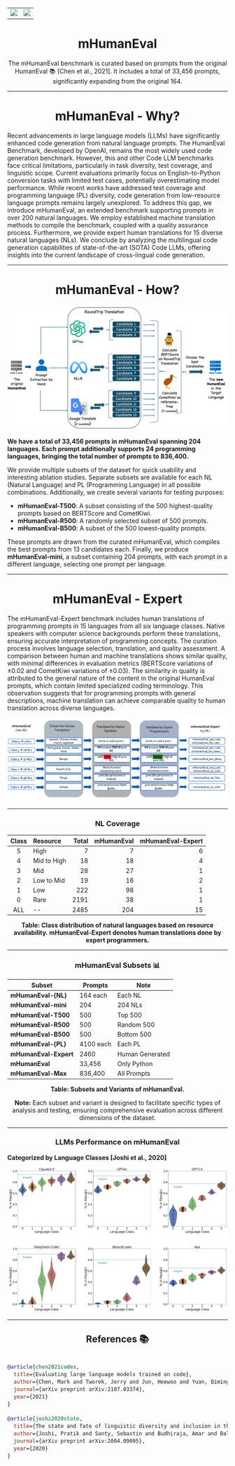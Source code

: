 <div align="center">
<table><tr>
<td><a href="[https://arxiv.org/abs/2410.17736](https://arxiv.org/abs/2410.15037)"><img src="https://img.shields.io/badge/arXiv-Read_Paper-blue?style=for-the-badge&logo=arxiv" /></a></td>
<td><a href="mailto:mraihan2@gmu.edu"><img src="https://img.shields.io/badge/Email-Contact_Us-blue?style=for-the-badge&logo=gmail" /></a></td>
</tr></table>
</div>

<div align="center">
  
  # **mHumanEval**

The mHumanEval benchmark is curated based on prompts from the original HumanEval 📚 [Chen et al., 2021]. It includes a total of 33,456 prompts, significantly expanding from the original 164. 
  
</div>



---
<div align="center">

# **mHumanEval - Why?**

</div>
Recent advancements in large language models (LLMs) have significantly enhanced code generation from natural language prompts. The HumanEval Benchmark, developed by OpenAI, remains the most widely used code generation benchmark. However, this and other Code LLM benchmarks face critical limitations, particularly in task diversity, test coverage, and linguistic scope. Current evaluations primarily focus on English-to-Python conversion tasks with limited test cases, potentially overestimating model performance. While recent works have addressed test coverage and programming language (PL) diversity, code generation from low-resource language prompts remains largely unexplored. To address this gap, we introduce mHumanEval, an extended benchmark supporting prompts in over 200 natural languages. We employ established machine translation methods to compile the benchmark, coupled with a quality assurance process. Furthermore, we provide expert human translations for 15 diverse natural languages (NLs). We conclude by analyzing the multilingual code generation capabilities of state-of-the-art (SOTA) Code LLMs, offering insights into the current landscape of cross-lingual code generation.

---
<div align="center">

# **mHumanEval - How?**

</div>

![Workflow](resources/images/workflow.png)


**We have a total of 33,456 prompts in mHumanEval spanning 204 languages. Each prompt additionally supports 24 programming languages, bringing the total number of prompts to 836,400.**

We provide multiple subsets of the dataset for quick usability and interesting ablation studies. Separate subsets are available for each NL (Natural Language) and PL (Programming Language) in all possible combinations. Additionally, we create several variants for testing purposes:

- **mHumanEval-T500**: A subset consisting of the 500 highest-quality prompts based on BERTScore and CometKiwi.
- **mHumanEval-R500**: A randomly selected subset of 500 prompts.
- **mHumanEval-B500**: A subset of the 500 lowest-quality prompts.

These prompts are drawn from the curated mHumanEval, which compiles the best prompts from 13 candidates each. Finally, we produce **mHumanEval-mini**, a subset containing 204 prompts, with each prompt in a different language, selecting one prompt per language.

---
<div align="center">

# **mHumanEval - Expert**

</div>
The mHumanEval-Expert benchmark includes human translations of programming prompts in 15 languages from all six language classes. Native speakers with computer science backgrounds perform these translations, ensuring accurate interpretation of programming concepts. The curation process involves language selection, translation, and quality assessment. A comparison between human and machine translations shows similar quality, with minimal differences in evaluation metrics (BERTScore variations of ±0.02 and CometKiwi variations of ±0.03). The similarity in quality is attributed to the general nature of the content in the original HumanEval prompts, which contain limited specialized coding terminology. This observation suggests that for programming prompts with general descriptions, machine translation can achieve comparable quality to human translation across diverse languages.

![Expert](resources/images/expert.png)

---
<div align="center">

### NL Coverage



| **Class** | **Resource**    | **Total** | **mHumanEval** | **mHumanEval-Expert** |
|:---------:|:----------------|----------:|---------------:|----------------------:|
| 5         | High            |         7 |               7 |                      6 |
| 4         | Mid to High     |        18 |              18 |                      4 |
| 3         | Mid             |        28 |              27 |                      1 |
| 2         | Low to Mid      |        19 |              16 |                      2 |
| 1         | Low             |       222 |              98 |                      1 |
| 0         | Rare            |      2191 |              38 |                      1 |
| ALL       | --              |      2485 |             204 |                     15 |

**Table: Class distribution of natural languages based on resource availability. mHumanEval-Expert denotes human translations done by expert programmers.**

</div>

---

<div align="center">

### mHumanEval Subsets 📊



| **Subset**             | **Prompts** | **Note**        |
|------------------------|-------------|-----------------|
| **mHumanEval-{NL}**    | 164 each    | Each NL         |
| **mHumanEval-mini**    | 204         | 204 NLs         |
| **mHumanEval-T500**    | 500         | Top 500         |
| **mHumanEval-R500**    | 500         | Random 500      |
| **mHumanEval-B500**    | 500         | Bottom 500      |
| **mHumanEval-{PL}**    | 4100 each   | Each PL         |
| **mHumanEval-Expert**  | 2460        | Human Generated |
| **mHumanEval**         | 33,456      | Only Python     |
| **mHumanEval-Max**     | 836,400     | All Prompts     |


**Table: Subsets and Variants of mHumanEval.**

**Note:** Each subset and variant is designed to facilitate specific types of analysis and testing, ensuring comprehensive evaluation across different dimensions of the dataset.

</div>

---
<div align="center">


### LLMs Performance on mHumanEval

</div>

**Categorized by Language Classes [Joshi et al., 2020]**




![performance](resources/images/performance_on_mHumanEval.png)







---
<div align="center">

## References 📚

</div>

```bibtex

@article{chen2021codex,
  title={Evaluating large language models trained on code},
  author={Chen, Mark and Tworek, Jerry and Jun, Heewoo and Yuan, Qiming and Pinto, Henrique Ponde de Oliveira and Kaplan, Jared and others},
  journal={arXiv preprint arXiv:2107.03374},
  year={2021}
}

@article{joshi2020state,
  title={The state and fate of linguistic diversity and inclusion in the NLP world},
  author={Joshi, Pratik and Santy, Sebastin and Budhiraja, Amar and Bali, Kalika and Choudhury, Monojit},
  journal={arXiv preprint arXiv:2004.09095},
  year={2020}
}

